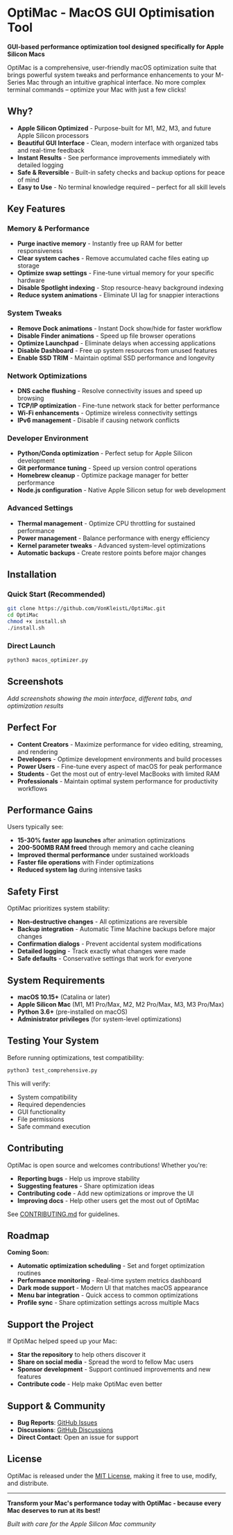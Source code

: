 # OptiMac - MacOS GUI Optimisation Tool

**GUI-based performance optimization tool designed specifically for Apple Silicon Macs**

OptiMac is a comprehensive, user-friendly macOS optimization suite that brings powerful system tweaks and performance enhancements to your M-Series Mac through an intuitive graphical interface. No more complex terminal commands – optimize your Mac with just a few clicks!

## Why?

- **Apple Silicon Optimized** - Purpose-built for M1, M2, M3, and future Apple Silicon processors
- **Beautiful GUI Interface** - Clean, modern interface with organized tabs and real-time feedback
- **Instant Results** - See performance improvements immediately with detailed logging
- **Safe & Reversible** - Built-in safety checks and backup options for peace of mind
- **Easy to Use** - No terminal knowledge required – perfect for all skill levels

## Key Features

### Memory & Performance
- **Purge inactive memory** - Instantly free up RAM for better responsiveness
- **Clear system caches** - Remove accumulated cache files eating up storage
- **Optimize swap settings** - Fine-tune virtual memory for your specific hardware
- **Disable Spotlight indexing** - Stop resource-heavy background indexing
- **Reduce system animations** - Eliminate UI lag for snappier interactions

### System Tweaks
- **Remove Dock animations** - Instant Dock show/hide for faster workflow
- **Disable Finder animations** - Speed up file browser operations
- **Optimize Launchpad** - Eliminate delays when accessing applications
- **Disable Dashboard** - Free up system resources from unused features
- **Enable SSD TRIM** - Maintain optimal SSD performance and longevity

### Network Optimizations
- **DNS cache flushing** - Resolve connectivity issues and speed up browsing
- **TCP/IP optimization** - Fine-tune network stack for better performance
- **Wi-Fi enhancements** - Optimize wireless connectivity settings
- **IPv6 management** - Disable if causing network conflicts

### Developer Environment
- **Python/Conda optimization** - Perfect setup for Apple Silicon development
- **Git performance tuning** - Speed up version control operations
- **Homebrew cleanup** - Optimize package manager for better performance
- **Node.js configuration** - Native Apple Silicon setup for web development

### Advanced Settings
- **Thermal management** - Optimize CPU throttling for sustained performance
- **Power management** - Balance performance with energy efficiency
- **Kernel parameter tweaks** - Advanced system-level optimizations
- **Automatic backups** - Create restore points before major changes

## Installation

### Quick Start (Recommended)
```bash
git clone https://github.com/VonKleistL/OptiMac.git
cd OptiMac
chmod +x install.sh
./install.sh
```

### Direct Launch
```bash
python3 macos_optimizer.py
```

## Screenshots

*Add screenshots showing the main interface, different tabs, and optimization results*

## Perfect For

- **Content Creators** - Maximize performance for video editing, streaming, and rendering
- **Developers** - Optimize development environments and build processes  
- **Power Users** - Fine-tune every aspect of macOS for peak performance
- **Students** - Get the most out of entry-level MacBooks with limited RAM
- **Professionals** - Maintain optimal system performance for productivity workflows

## Performance Gains

Users typically see:
- **15-30% faster app launches** after animation optimizations
- **200-500MB RAM freed** through memory and cache cleaning
- **Improved thermal performance** under sustained workloads
- **Faster file operations** with Finder optimizations
- **Reduced system lag** during intensive tasks

## Safety First

OptiMac prioritizes system stability:
- **Non-destructive changes** - All optimizations are reversible
- **Backup integration** - Automatic Time Machine backups before major changes  
- **Confirmation dialogs** - Prevent accidental system modifications
- **Detailed logging** - Track exactly what changes were made
- **Safe defaults** - Conservative settings that work for everyone

## System Requirements

- **macOS 10.15+** (Catalina or later)
- **Apple Silicon Mac** (M1, M1 Pro/Max, M2, M2 Pro/Max, M3, M3 Pro/Max)
- **Python 3.6+** (pre-installed on macOS)
- **Administrator privileges** (for system-level optimizations)

## Testing Your System

Before running optimizations, test compatibility:
```bash
python3 test_comprehensive.py
```

This will verify:
- System compatibility
- Required dependencies  
- GUI functionality
- File permissions
- Safe command execution

## Contributing

OptiMac is open source and welcomes contributions! Whether you're:
- **Reporting bugs** - Help us improve stability
- **Suggesting features** - Share optimization ideas
- **Contributing code** - Add new optimizations or improve the UI
- **Improving docs** - Help other users get the most out of OptiMac

See [CONTRIBUTING.md](CONTRIBUTING.md) for guidelines.

## Roadmap

**Coming Soon:**
- **Automatic optimization scheduling** - Set and forget optimization routines
- **Performance monitoring** - Real-time system metrics dashboard  
- **Dark mode support** - Modern UI that matches macOS appearance
- **Menu bar integration** - Quick access to common optimizations
- **Profile sync** - Share optimization settings across multiple Macs

## Support the Project

If OptiMac helped speed up your Mac:
- **Star the repository** to help others discover it
- **Share on social media** - Spread the word to fellow Mac users  
- **Sponsor development** - Support continued improvements and new features
- **Contribute code** - Help make OptiMac even better

## Support & Community

- **Bug Reports**: [GitHub Issues](https://github.com/VonKleistL/OptiMac/issues)
- **Discussions**: [GitHub Discussions](https://github.com/VonKleistL/OptiMac/discussions)
- **Direct Contact**: Open an issue for support

## License

OptiMac is released under the [MIT License](LICENSE), making it free to use, modify, and distribute.

---

**Transform your Mac's performance today with OptiMac - because every Mac deserves to run at its best!**

*Built with care for the Apple Silicon Mac community*
